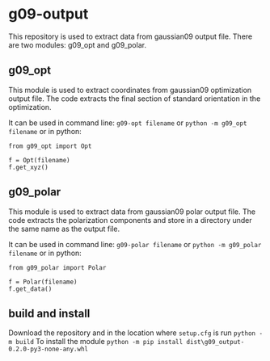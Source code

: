 # g09-output

This repository is used to extract data from gaussian09 output file. 
There are two modules: g09_opt and g09_polar.

## g09_opt
This module is used to extract coordinates from gaussian09 optimization output file.
The code extracts the final section of standard orientation in the optimization. 
  
It can be used in command line:
```g09-opt filename``` or ```python -m g09_opt filename```
or in python:
```
from g09_opt import Opt

f = Opt(filename)
f.get_xyz()
```

## g09_polar
This module is used to extract data from gaussian09 polar output file.
The code extracts the polarization components and store in a directory under the same name as the output file. 
  
It can be used in command line:
```g09-polar filename``` or ```python -m g09_polar filename```
or in python:
```
from g09_polar import Polar

f = Polar(filename)
f.get_data()
```

## build and install
Download the repository and in the location where ```setup.cfg``` is run
```python -m build```
To install the module
```python -m pip install dist\g09_output-0.2.0-py3-none-any.whl```
